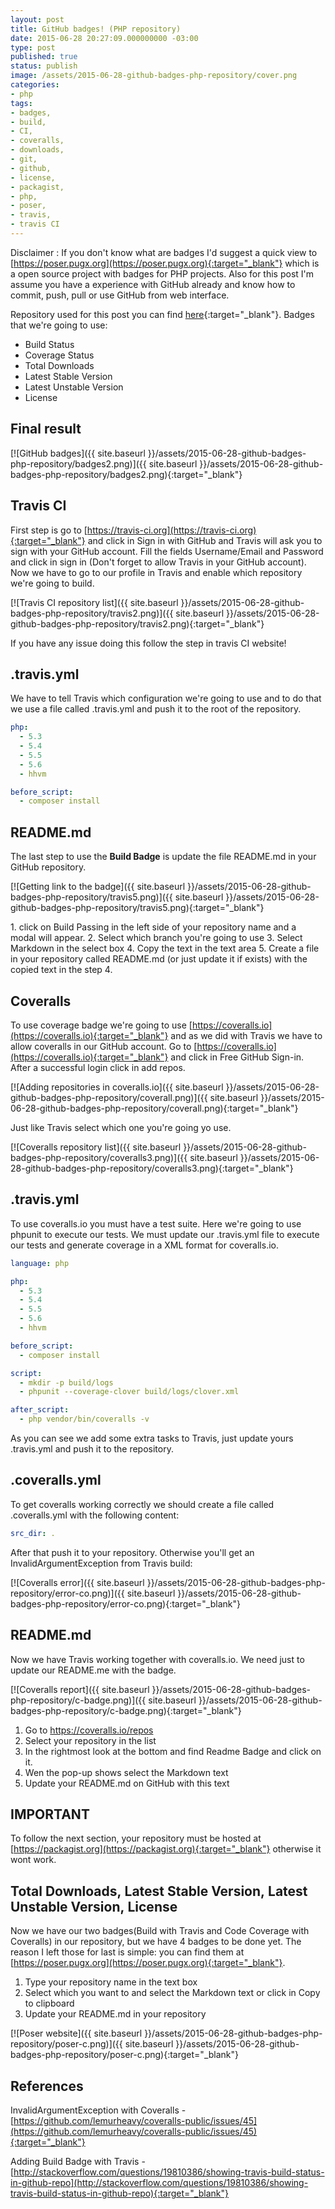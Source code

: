 ```yaml
---
layout: post
title: GitHub badges! (PHP repository)
date: 2015-06-28 20:27:09.000000000 -03:00
type: post
published: true
status: publish
image: /assets/2015-06-28-github-badges-php-repository/cover.png
categories:
- php
tags:
- badges,
- build,
- CI,
- coveralls,
- downloads,
- git,
- github,
- license,
- packagist,
- php,
- poser,
- travis,
- travis CI
---
```


Disclaimer : If you don't know what are badges I'd suggest a quick view to
[https://poser.pugx.org](https://poser.pugx.org){:target="_blank"} which
is a open source project with badges for PHP projects. Also for this post I'm
assume you have a experience with GitHub already and know how to commit, push,
pull or use GitHub from web interface.

Repository used for this post you can find
[here](https://github.com/marabesi/gnrephp){:target="_blank"}. Badges that we're going to use:

- Build Status
- Coverage Status
- Total Downloads
- Latest Stable Version
- Latest Unstable Version
- License

## Final result

[![GitHub badges]({{ site.baseurl }}/assets/2015-06-28-github-badges-php-repository/badges2.png)]({{ site.baseurl }}/assets/2015-06-28-github-badges-php-repository/badges2.png){:target="_blank"}

## Travis CI

First step is go to
[https://travis-ci.org](https://travis-ci.org){:target="_blank"} and
click in Sign in with GitHub and Travis will ask you to sign with
your GitHub account. Fill the fields Username/Email and Password and click in
sign in (Don't forget to allow Travis in your GitHub account). Now we have to go
to our profile in Travis and enable which repository we're going to build.

[![Travis CI repository list]({{ site.baseurl }}/assets/2015-06-28-github-badges-php-repository/travis2.png)]({{ site.baseurl }}/assets/2015-06-28-github-badges-php-repository/travis2.png){:target="_blank"}

If you have any issue doing this follow the step in travis CI website!

## .travis.yml

We have to tell Travis which configuration we're going to use and to do that we
use a file called .travis.yml and push it to the root of the repository.

```yml
php:
  - 5.3
  - 5.4
  - 5.5
  - 5.6
  - hhvm

before_script:
  - composer install
```

## README.md

The last step to use the **Build Badge** is update the file README.md
in your GitHub repository.

[![Getting link to the badge]({{ site.baseurl }}/assets/2015-06-28-github-badges-php-repository/travis5.png)]({{ site.baseurl }}/assets/2015-06-28-github-badges-php-repository/travis5.png){:target="_blank"}

1. click on Build Passing in the left side of your repository name and a modal will appear.
2. Select which branch you're going to use
3. Select Markdown in the select box
4. Copy the text in the text area
5. Create a file in your repository called README.md (or just update it if exists) with the copied text in the step 4.

## Coveralls

To use coverage badge we're going to use
[https://coveralls.io](https://coveralls.io){:target="_blank"} and as we
did with Travis we have to allow coveralls in our GitHub account. Go to
[https://coveralls.io](https://coveralls.io){:target="_blank"} and click
in Free GitHub Sign-in. After a successful login click in add repos.

[![Adding repositories in coveralls.io]({{ site.baseurl }}/assets/2015-06-28-github-badges-php-repository/coverall.png)]({{ site.baseurl }}/assets/2015-06-28-github-badges-php-repository/coverall.png){:target="_blank"}

Just like Travis select which one you're going yo use.

[![Coveralls repository list]({{ site.baseurl }}/assets/2015-06-28-github-badges-php-repository/coveralls3.png)]({{ site.baseurl }}/assets/2015-06-28-github-badges-php-repository/coveralls3.png){:target="_blank"}

## .travis.yml

To use coveralls.io you must have a test suite. Here we're going to use phpunit
to execute our tests. We must update our .travis.yml file to execute our tests
and generate coverage in a XML format for coveralls.io.

```yml
language: php

php:
  - 5.3
  - 5.4
  - 5.5
  - 5.6
  - hhvm

before_script:
  - composer install

script:
  - mkdir -p build/logs 
  - phpunit --coverage-clover build/logs/clover.xml

after_script:
  - php vendor/bin/coveralls -v
```

As you can see we add some extra tasks to Travis, just update yours
.travis.yml and push it to the repository.

## .coveralls.yml

To get coveralls working correctly we should create a file called .coveralls.yml
with the following content:

```yml
src_dir: .
```

After that push it to your repository. Otherwise you'll get an
InvalidArgumentException from Travis build:

[![Coveralls error]({{ site.baseurl }}/assets/2015-06-28-github-badges-php-repository/error-co.png)]({{ site.baseurl }}/assets/2015-06-28-github-badges-php-repository/error-co.png){:target="_blank"}

## README.md

Now we have Travis working together with coveralls.io. We need just
to update our README.me with the badge.

[![Coveralls report]({{ site.baseurl }}/assets/2015-06-28-github-badges-php-repository/c-badge.png)]({{ site.baseurl }}/assets/2015-06-28-github-badges-php-repository/c-badge.png){:target="_blank"}

1. Go to https://coveralls.io/repos
2. Select your repository in the list
3. In the rightmost look at the bottom and find Readme Badge and click on it.
4. Wen the pop-up shows select the Markdown text
5. Update your README.md on GitHub with this text

## IMPORTANT

To follow the next section, your repository must be hosted at
[https://packagist.org](https://packagist.org){:target="_blank"} otherwise it
wont work.

## Total Downloads, Latest Stable Version, Latest Unstable Version, License

Now we have our two badges(Build with Travis and Code Coverage with Coveralls)
in our repository, but we have 4 badges to be done yet. The reason I left those
for last is simple: you can find them at
[https://poser.pugx.org](https://poser.pugx.org){:target="_blank"}.


1. Type your repository name in the text box
2. Select which you want to and select the Markdown text or click in Copy to clipboard
3. Update your README.md in your repository

[![Poser website]({{ site.baseurl }}/assets/2015-06-28-github-badges-php-repository/poser-c.png)]({{ site.baseurl }}/assets/2015-06-28-github-badges-php-repository/poser-c.png){:target="_blank"}

## References

InvalidArgumentException with Coveralls - [https://github.com/lemurheavy/coveralls-public/issues/45](https://github.com/lemurheavy/coveralls-public/issues/45){:target="_blank"}

Adding Build Badge with Travis - [http://stackoverflow.com/questions/19810386/showing-travis-build-status-in-github-repo](http://stackoverflow.com/questions/19810386/showing-travis-build-status-in-github-repo){:target="_blank"}
